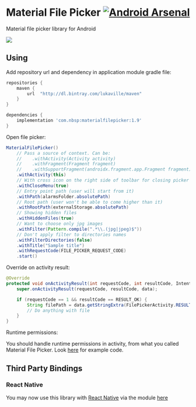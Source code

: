 # Material File Picker [![Android Arsenal](https://img.shields.io/badge/Android%20Arsenal-MaterialFilePicker-brightgreen.svg?style=flat)](http://android-arsenal.com/details/1/2690) 
Material file picker library for Android

![](https://i.imgur.com/mjxs05n.png)

## Using

Add repository url and dependency in application module gradle file:

```gradle
repositories {
    maven {
        url  "http://dl.bintray.com/lukaville/maven" 
    }
}

dependencies {
    implementation 'com.nbsp:materialfilepicker:1.9'
}
```

Open file picker:

```java
MaterialFilePicker()
    // Pass a source of context. Can be:
    //    .withActivity(Activity activity)
    //    .withFragment(Fragment fragment)
    //    .withSupportFragment(androidx.fragment.app.Fragment fragment)
    .withActivity(this)
    // With cross icon on the right side of toolbar for closing picker straight away
    .withCloseMenu(true)
    // Entry point path (user will start from it)
    .withPath(alarmsFolder.absolutePath)
    // Root path (user won't be able to come higher than it)
    .withRootPath(externalStorage.absolutePath)
    // Showing hidden files
    .withHiddenFiles(true)
    // Want to choose only jpg images
    .withFilter(Pattern.compile(".*\\.(jpg|jpeg)$"))
    // Don't apply filter to directories names
    .withFilterDirectories(false)
    .withTitle("Sample title")
    .withRequestCode(FILE_PICKER_REQUEST_CODE)
    .start()
```

Override on activity result:

```java
@Override
protected void onActivityResult(int requestCode, int resultCode, Intent data) {
    super.onActivityResult(requestCode, resultCode, data);

    if (requestCode == 1 && resultCode == RESULT_OK) {
        String filePath = data.getStringExtra(FilePickerActivity.RESULT_FILE_PATH);
        // Do anything with file
    }
}
```

Runtime permissions:

You should handle runtime permissions in activity, from what you called Material File Picker.
Look [here](https://github.com/nbsp-team/MaterialFilePicker/blob/master/app/src/main/java/com/dimorinny/sample/MainActivity.java#L38-L69) for example code.

## Third Party Bindings

### React Native
You may now use this library with [React Native](https://github.com/facebook/react-native) via the module [here](https://github.com/prscX/react-native-file-selector)
